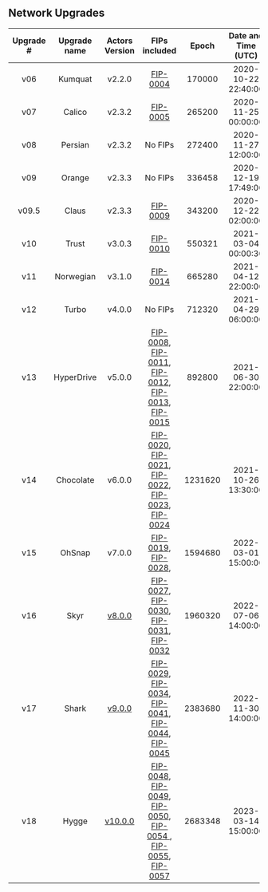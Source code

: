 ## Network Upgrades 

| Upgrade # | Upgrade name |                                   Actors Version                                   |                                                                                                                                                                                                                                                   FIPs included                                                                                                                                                                                                                                                    |  Epoch  | Date and Time (UTC) |
|:---------:|:------------:|:----------------------------------------------------------------------------------:|:------------------------------------------------------------------------------------------------------------------------------------------------------------------------------------------------------------------------------------------------------------------------------------------------------------------------------------------------------------------------------------------------------------------------------------------------------------------------------------------------------------------:|:-------:|:-------------------:|
|    v06    |   Kumquat    |                                       v2.2.0                                       |                                                                                                                                                                                                                 [FIP-0004](https://github.com/filecoin-project/FIPs/blob/master/FIPS/fip-0004.md)                                                                                                                                                                                                                  | 170000  | 2020-10-22 22:40:00 | 
|    v07    |    Calico    |                                       v2.3.2                                       |                                                                                                                                                                                                                 [FIP-0005](https://github.com/filecoin-project/FIPs/blob/master/FIPS/fip-0005.md)                                                                                                                                                                                                                  | 265200  | 2020-11-25 00:00:00 |
|    v08    |   Persian    |                                       v2.3.2                                       |                                                                                                                                                                                                                                                      No FIPs                                                                                                                                                                                                                                                       | 272400  | 2020-11-27 12:00:00 |
|    v09    |    Orange    |                                       v2.3.3                                       |                                                                                                                                                                                                                                                      No FIPs                                                                                                                                                                                                                                                       | 336458  | 2020-12-19 17:49:00 |
|   v09.5   |    Claus     |                                       v2.3.3                                       |                                                                                                                                                                                                                 [FIP-0009](https://github.com/filecoin-project/FIPs/blob/master/FIPS/fip-0009.md)                                                                                                                                                                                                                  | 343200  | 2020-12-22 02:00:00 | 
|    v10    |    Trust     |                                       v3.0.3                                       |                                                                                                                                                                                                                 [FIP-0010](https://github.com/filecoin-project/FIPs/blob/master/FIPS/fip-0010.md)                                                                                                                                                                                                                  | 550321  | 2021-03-04 00:00:30 |
|    v11    |  Norwegian   |                                       v3.1.0                                       |                                                                                                                                                                                                                 [FIP-0014](https://github.com/filecoin-project/FIPs/blob/master/FIPS/fip-0014.md)                                                                                                                                                                                                                  | 665280  | 2021-04-12 22:00:00 |
|    v12    |    Turbo     |                                       v4.0.0                                       |                                                                                                                                                                                                                                                      No FIPs                                                                                                                                                                                                                                                       | 712320  | 2021-04-29 06:00:00 |
|    v13    |  HyperDrive  |                                       v5.0.0                                       |                                           [FIP-0008](https://github.com/filecoin-project/FIPs/blob/master/FIPS/fip-0008.md), [FIP-0011](https://github.com/filecoin-project/FIPs/blob/master/FIPS/fip-0011.md), [FIP-0012](https://github.com/filecoin-project/FIPs/blob/master/FIPS/fip-0012.md), [FIP-0013](https://github.com/filecoin-project/FIPs/blob/master/FIPS/fip-0013.md), [FIP-0015](https://github.com/filecoin-project/FIPs/blob/master/FIPS/fip-0015.md)                                            | 892800  | 2021-06-30 22:00:00 | 
|    v14    |  Chocolate   |                                       v6.0.0                                       |                                           [FIP-0020](https://github.com/filecoin-project/FIPs/blob/master/FIPS/fip-0020.md), [FIP-0021](https://github.com/filecoin-project/FIPs/blob/master/FIPS/fip-0021.md), [FIP-0022](https://github.com/filecoin-project/FIPs/blob/master/FIPS/fip-0022.md), [FIP-0023](https://github.com/filecoin-project/FIPs/blob/master/FIPS/fip-0023.md), [FIP-0024](https://github.com/filecoin-project/FIPs/blob/master/FIPS/fip-0024.md)                                            | 1231620 | 2021-10-26 13:30:00 |
|    v15    |    OhSnap    |                                       v7.0.0                                       |                                                                                                                                                                       [FIP-0019](https://github.com/filecoin-project/FIPs/blob/master/FIPS/fip-0019.md), [FIP-0028](https://github.com/filecoin-project/FIPs/blob/master/FIPS/fip-0028.md),                                                                                                                                                                        | 1594680 | 2022-03-01 15:00:00 |
|    v16    |     Skyr     |  [v8.0.0](https://github.com/filecoin-project/builtin-actors/releases/tag/v8.0.0)  |                                                                                     [FIP-0027](https://github.com/filecoin-project/FIPs/blob/master/FIPS/fip-0027.md), [FIP-0030](https://github.com/filecoin-project/FIPs/blob/master/FIPS/fip-0030.md), [FIP-0031](https://github.com/filecoin-project/FIPs/blob/master/FIPS/fip-0031.md), [FIP-0032](https://github.com/filecoin-project/FIPs/blob/master/FIPS/fip-0032.md)                                                                                     | 1960320 | 2022-07-06 14:00:00 |
|    v17    |    Shark     |    [v9.0.0](https://github.com/filecoin-project/builtin-actors/tree/release/v9)    |                                           [FIP-0029](https://github.com/filecoin-project/FIPs/blob/master/FIPS/fip-0029.md), [FIP-0034](https://github.com/filecoin-project/FIPs/blob/master/FIPS/fip-0034.md), [FIP-0041](https://github.com/filecoin-project/FIPs/blob/master/FIPS/fip-0041.md), [FIP-0044](https://github.com/filecoin-project/FIPs/blob/master/FIPS/fip-0044.md), [FIP-0045](https://github.com/filecoin-project/FIPs/blob/master/FIPS/fip-0045.md)                                            | 2383680 | 2022-11-30 14:00:00 |
|    v18    |    Hygge     | [v10.0.0](https://github.com/filecoin-project/builtin-actors/releases/tag/v10.0.0) | [FIP-0048](https://github.com/filecoin-project/FIPs/blob/master/FIPS/fip-0048.md), [FIP-0049](https://github.com/filecoin-project/FIPs/blob/master/FIPS/fip-0049.md), [FIP-0050](https://github.com/filecoin-project/FIPs/blob/master/FIPS/fip-0050.md), [FIP-0054 ](https://github.com/filecoin-project/FIPs/blob/master/FIPS/fip-0054.md), [FIP-0055](https://github.com/filecoin-project/FIPs/blob/master/FIPS/fip-0055.md),  [FIP-0057](https://github.com/filecoin-project/FIPs/blob/master/FIPS/fip-0057.md) | 2683348 | 2023-03-14 15:00:00 |
